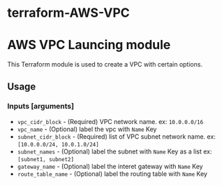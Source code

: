 # terraform-AWS-VPC
# AWS VPC Launcing module

This Terraform module is used to create a VPC with certain options.

## Usage

### Inputs [arguments]

- `vpc_cidr_block` - (Required) VPC network name. ex: `10.0.0.0/16`
- `vpc_name` - (Optional) label the vpc with `Name` Key
- `subnet_cidr_block` - (Required) list of VPC subnet network name.
  ex: `[10.0.0.0/24, 10.0.1.0/24]`
- `subnet_names` - (Optional) label the subnet with `Name` Key as a list
  ex: `[subnet1, subnet2]`
- `gateway_name` - (Optional) label the interet gateway with `Name` Key
- `route_table_name` - (Optional) label the routing table with `Name` Key

